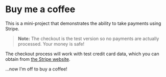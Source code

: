 # Buy me a coffee
This is a mini-project that demonstrates the ability to take payments using Stripe.

> **Note:** The checkout is the test version so no payments are actually processed. Your money is safe! 

The checkout process will work with test credit card data, which you can obtain from [the Stripe website](https://stripe.com/docs/testing).

...now I'm off to buy a coffee!
